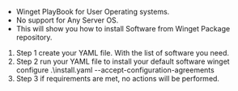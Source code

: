 

* Winget PlayBook for User Operating systems.
* No support for Any Server OS.
* This will show you how to install Software from Winget Package repository.

1) Step 1 create your YAML file. With the list of software you need.
2) Step 2 run your YAML file to install your default software
winget configure .\install.yaml  --accept-configuration-agreements
3) Step 3 if requirements are met, no actions will be performed.

